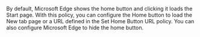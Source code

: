 By default, Microsoft Edge shows the home button and clicking it loads the Start page. With this policy, you can configure the Home button to load the New tab page or a URL defined in the Set Home Button URL policy. You can also configure Microsoft Edge to hide the home button. 